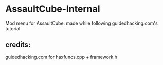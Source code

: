 # AssaultCube-Internal
Mod menu for AssaultCube. made while following guidedhacking.com's tutorial

## credits:
guidedhacking.com for haxfuncs.cpp + framework.h
